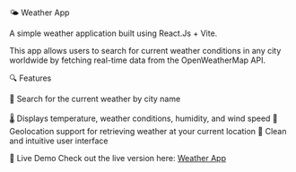 🌤️ Weather App

A simple weather application built using React.Js + Vite.

This app allows users to search for current weather conditions in any city worldwide by fetching real-time data from the OpenWeatherMap API.

🔍 Features

🔎 Search for the current weather by city name <br></br>
🌡️ Displays temperature, weather conditions, humidity, and wind speed
📍 Geolocation support for retrieving weather at your current location
🎨 Clean and intuitive user interface


🚀 Live Demo
Check out the live version here: [Weather App](https://luis-troccoli.github.io/weather-app/)
